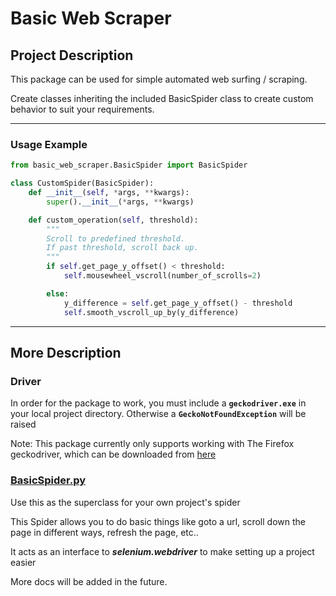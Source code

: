 # Basic Web Scraper

## Project Description
This package can be used for simple automated web surfing / scraping.

Create classes inheriting the included BasicSpider class to create custom behavior to suit your requirements.

---

### Usage Example
```python
from basic_web_scraper.BasicSpider import BasicSpider

class CustomSpider(BasicSpider):
    def __init__(self, *args, **kwargs):
        super().__init__(*args, **kwargs)

    def custom_operation(self, threshold):
        """
        Scroll to predefined threshold.
        If past threshold, scroll back up.
        """
        if self.get_page_y_offset() < threshold:
            self.mousewheel_vscroll(number_of_scrolls=2)

        else:
            y_difference = self.get_page_y_offset() - threshold
            self.smooth_vscroll_up_by(y_difference)


```

---

## More Description

### Driver
In order for the package to work, you must include a __```geckodriver.exe```__ in your local project directory. Otherwise a __```GeckoNotFoundException```__ will be raised

Note: This package currently only supports working with The Firefox geckodriver, which can be downloaded from [here](https://github.com/mozilla/geckodriver/releases)

### [__BasicSpider.py__](https://github.com/aziznal/basic-web-scraper/blob/master/BasicSpider.py)

Use this as the superclass for your own project's spider

This Spider allows you to do basic things like goto a url, scroll down the page in different ways, refresh the page, etc..

It acts as an interface to _**selenium.webdriver**_ to make setting up a project easier

More docs will be added in the future.
